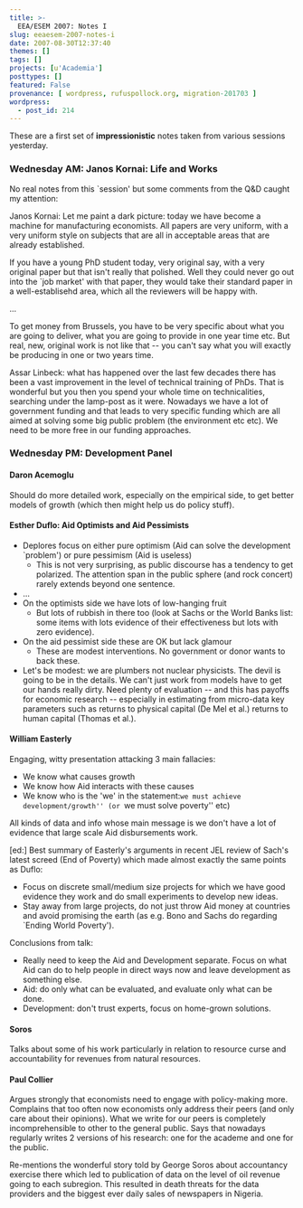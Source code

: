 ```yaml
---
title: >-
  EEA/ESEM 2007: Notes I
slug: eeaesem-2007-notes-i
date: 2007-08-30T12:37:40
themes: []
tags: []
projects: [u'Academia']
posttypes: []
featured: False
provenance: [ wordpress, rufuspollock.org, migration-201703 ]
wordpress:
  - post_id: 214
---
```


These are a first set of **impressionistic** notes taken from various sessions yesterday.

### Wednesday AM: Janos Kornai: Life and Works

No real notes from this `session' but some comments from the Q&D caught my attention:

Janos Kornai: Let me paint a dark picture: today we have become a machine for manufacturing economists. All papers are very uniform, with a very uniform style on subjects that are all in acceptable areas that are already established.

If you have a young PhD student today, very original say, with a very original paper but that isn't really that polished. Well they could never go out into the `job market' with that paper, they would take their standard paper in a well-establisehd area, which all the reviewers will be happy with.

...

To get money from Brussels, you have to be very specific about what you are going to deliver, what you are going to provide in one year time etc. But real, new, original work is not like that -- you can't say what you will exactly be producing in one or two years time.

Assar Linbeck: what has happened over the last few decades there has been a vast improvement in the level of technical training of PhDs. That is wonderful but you then you spend your whole time on technicalities, searching under the lamp-post as it were. Nowadays we have a lot of government funding and that leads to very specific funding which are all aimed at solving some big public problem (the environment etc etc). We need to be more free in our funding approaches.

### Wednesday PM: Development Panel

#### Daron Acemoglu

Should do more detailed work, especially on the empirical side, to get better models of growth (which then might help us do policy stuff).

#### Esther Duflo: Aid Optimists and Aid Pessimists

  * Deplores focus on either pure optimism (Aid can solve the development `problem') or pure pessimism (Aid is useless)
    * This is not very surprising, as public discourse has a tendency to get polarized. The attention span in the public sphere (and rock concert) rarely extends beyond one sentence.
  * ...
  * On the optimists side we have lots of low-hanging fruit
    - But lots of rubbish in there too (look at Sachs or the World Banks list: some items with lots evidence of their effectiveness but lots with zero evidence). 
  * On the aid pessimist side these are OK but lack glamour
    - These are modest interventions. No government or donor wants to back these.
  * Let's be modest: we are plumbers not nuclear physicists. The devil is going to be in the details. We can't just work from models have to get our hands really dirty. Need plenty of evaluation -- and this has payoffs for economic research -- especially in estimating from micro-data key parameters such as returns to physical capital (De Mel et al.) returns to human capital (Thomas et al.).

#### William Easterly

Engaging, witty presentation attacking 3 main fallacies:

  * We know what causes growth
  * We know how Aid interacts with these causes
  * We know who is the 'we' in the statement:``we must achieve development/growth'' (or ``we must solve poverty'' etc)

All kinds of data and info whose main message is we don't have a lot of evidence that large scale Aid disbursements work.

[ed:] Best summary of Easterly's arguments in recent JEL review of Sach's latest screed (End of Poverty) which made almost exactly the same points as Duflo:

  * Focus on discrete small/medium size projects for which we have good evidence they work and do small experiments to develop new ideas.
  * Stay away from large projects, do not just throw Aid money at countries and avoid promising the earth (as e.g. Bono and Sachs do regarding `Ending World Poverty').

Conclusions from talk:

  * Really need to keep the Aid and Development separate. Focus on what Aid can do to help people in direct ways now and leave development as something else.
  * Aid: do only what can be evaluated, and evaluate only what can be done.
  * Development: don't trust experts, focus on home-grown solutions.

#### Soros

Talks about some of his work particularly in relation to resource curse and accountability for revenues from natural resources.

#### Paul Collier

Argues strongly that economists need to engage with policy-making more. Complains that too often now economists only address their peers (and only care about their opinions). What we write for our peers is completely incomprehensible to other to the general public. Says that nowadays regularly writes 2 versions of his research: one for the academe and one for the public.

Re-mentions the wonderful story told by George Soros about accountancy exercise there which led to publication of data on the level of oil revenue going to each subregion. This resulted in death threats for the data providers and the biggest ever daily sales of newspapers in Nigeria.


